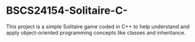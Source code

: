 # BSCS24154-Solitaire-C-
This project is a simple Solitaire game coded in C++ to help understand and apply object-oriented programming concepts like classes and inheritance.
